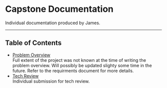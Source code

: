 # Capstone Documentation
Individual documentation produced by James.
___
## Table of Contents
* [Problem Overview](/pdfs/)  
  Full extent of the project was not known at the time of writing the problem overview. 
  Will possibly be updated slighty some time in the future. Refer to the requirments document for more details.
* [Tech Review]()  
  Individual submission for tech review.
 
